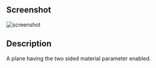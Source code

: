 ## Screenshot

![screenshot](screenshot/screenshot.jpg)

## Description

A plane having the two sided material parameter enabled.